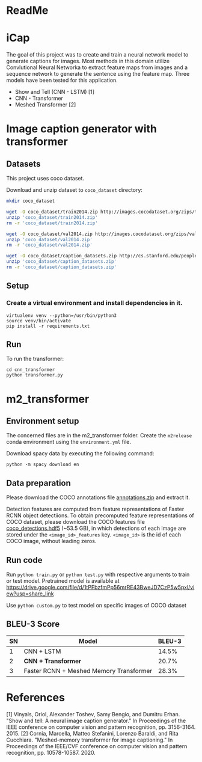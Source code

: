 # ReadMe

# iCap

The goal of this project was to create and train a neural network model to generate captions for images. 
Most methods in this domain utilize Convlutional Neural Networka to extract feature maps from images and a sequence network to generate the sentence using the feature map. Three models have been tested for this application.
- Show and Tell (CNN - LSTM) [1] 
- CNN - Transformer
- Meshed Transformer [2]

# Image caption generator with transformer

## Datasets

This project uses coco dataset.

Download and unzip dataset to `coco_dataset` directory:

```sh
mkdir coco_dataset

wget -O coco_dataset/train2014.zip http://images.cocodataset.org/zips/train2014.zip
unzip 'coco_dataset/train2014.zip'
rm -r 'coco_dataset/train2014.zip'

wget -O coco_dataset/val2014.zip http://images.cocodataset.org/zips/val2014.zip
unzip 'coco_dataset/val2014.zip'
rm -r 'coco_dataset/val2014.zip'

wget -O coco_dataset/caption_datasets.zip http://cs.stanford.edu/people/karpathy/deepimagesent/caption_datasets.zip
unzip 'coco_dataset/caption_datasets.zip'
rm -r 'coco_dataset/caption_datasets.zip'
```

## Setup

### Create a virtual environment and install dependencies in it.
```
virtualenv venv --python=/usr/bin/python3
source venv/bin/activate
pip install -r requirements.txt
```

## Run

To run the transformer:
```
cd cnn_transformer
python transformer.py
```

# m2_transformer
## Environment setup

The concerned files are in the m2_transformer folder. Create the `m2release` conda environment using the `environment.yml` file.

Download spacy data by executing the following command:
```
python -m spacy download en
```
## Data preparation

Please download the COCO annotations file [annotations.zip](https://drive.google.com/file/d/1i8mqKFKhqvBr8kEp3DbIh9-9UNAfKGmE/view?usp=sharing) and extract it.

Detection features are computed from feature representations of Faster RCNN object detectiions. To obtain precomputed feature representations of COCO dataset, please download the COCO features file [coco_detections.hdf5](https://drive.google.com/open?id=1MV6dSnqViQfyvgyHrmAT_lLpFbkzp3mx) (~53.5 GB), in which detections of each image are stored under the `<image_id>_features` key. `<image_id>` is the id of each COCO image, without leading zeros.

## Run code
Run `python train.py` or `python test.py` with respective arguments to train or test model. Pretrained model is available at https://drive.google.com/file/d/1tPFbzfmPp56mrRE43BweJD7CzP5w5pxl/view?usp=share_link

Use `python custom.py` to test model on specific images of COCO dataset



## BLEU-3 Score

| SN  | Model                                   | BLEU-3 |
|-----|-----------------------------------------|--------|
|  1  | CNN + LSTM                              | 14.5%  |
|  2  | **CNN + Transformer**                   | 20.7%  |
|  3  | Faster RCNN + Meshed Memory Transformer | 28.3%  |

# References

[1] Vinyals, Oriol, Alexander Toshev, Samy Bengio, and Dumitru Erhan. "Show and tell: A neural image caption generator." In Proceedings of the IEEE conference on computer vision and pattern recognition, pp. 3156-3164. 2015.
[2] Cornia, Marcella, Matteo Stefanini, Lorenzo Baraldi, and Rita Cucchiara. "Meshed-memory transformer for image captioning." In Proceedings of the IEEE/CVF conference on computer vision and pattern recognition, pp. 10578-10587. 2020.
